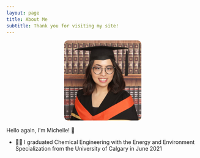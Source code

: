 ```yaml
---
layout: page
title: About Me
subtitle: Thank you for visiting my site!
---
```

<p align="center">
<img style="width:40%; border-radius: 5%;" src="/assets/img/michelle.jpg">
</p>

Hello again, I'm Michelle! 👋

- 👩‍🔬 I graduated Chemical Engineering with the Energy and Environment Specialization from the University of Calgary in June 2021